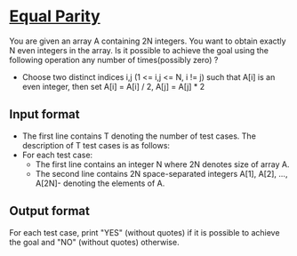 # [Equal Parity][link]

You are given an array A containing 2N integers. You want to obtain exactly N even integers in the array. Is it possible to achieve the goal using the following operation any number of times(possibly zero) ?

- Choose two distinct indices i,j (1 <= i,j <= N, i != j) such that A[i] is an even integer, then set A[i] = A[i] / 2, A[j] = A[j] \* 2

## Input format

- The first line contains T denoting the number of test cases. The description of T test cases is as follows:
- For each test case:
  - The first line contains an integer N where 2N denotes size of array A.
  - The second line contains 2N space-separated integers A[1], A[2], ..., A[2N]- denoting the elements of A.

## Output format

For each test case, print "YES" (without quotes) if it is possible to achieve the goal and "NO" (without quotes) otherwise.

[link]: https://www.hackerearth.com/practice/algorithms/searching/linear-search/practice-problems/algorithm/equal-parity-ccc0c1dd/
